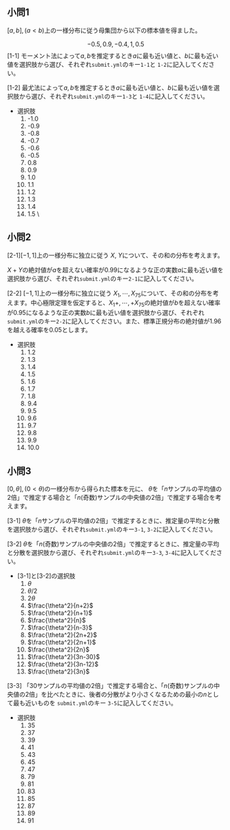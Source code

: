 ## 小問1

$[a, b], (a < b)$上の一様分布に従う母集団から以下の標本値を得ました。


$$
-0.5, 0.9, -0.4, 1, 0.5
$$
[1-1]  モーメント法によって$a, b$を推定するとき$a$に最も近い値と、$b$に最も近い値を選択肢から選び、それぞれ`submit.yml`のキー`1-1`と `1-2`に記入してください。

[1-2]  最尤法によって$a, b$を推定するとき$a$に最も近い値と、$b$に最も近い値を選択肢から選び、それぞれ`submit.yml`のキー`1-3`と `1-4`に記入してください。

* 選択肢
  1. -1.0
  2. -0.9
  3. -0.8
  4. -0.7
  5. -0.6
  6. -0.5
  7. 0.8
  8. 0.9
  9. 1.0
  10. 1.1
  11. 1.2
  12. 1.3
  13. 1.4
  14. 1.5
\

## 小問2

[2-1]$[-1, 1]$上の一様分布に独立に従う $X$, $Y$について、その和の分布を考えます。 

$X+Y$の絶対値が$a$を超えない確率が0.99になるような正の実数$a$に最も近い値を選択肢から選び、それぞれ`submit.yml`のキー`2-1`に記入してください。

[2-2] $[-1, 1]$上の一様分布に独立に従う $X_1, \cdots, X_{75}$について、その和の分布を考えます。中心極限定理を仮定すると、$X_1 +,\cdots, +X_{75}$の絶対値が$b$を超えない確率が$0.95$になるような正の実数$b$に最も近い値を選択肢から選び、それぞれ`submit.yml`のキー`2-2`に記入してください。また、標準正規分布の絶対値が$1.96$を越える確率を$0.05$とします。

* 選択肢
  1. 1.2
  2. 1.3
  3. 1.4
  4. 1.5
  5. 1.6
  6. 1.7
  7. 1.8
  8. 9.4
  9. 9.5
  10. 9.6
  11. 9.7
  12. 9.8
  13. 9.9
  14. 10.0

## 小問3

$[0, \theta], (0 < \theta)$の一様分布から得られた標本を元に、 $\theta$を「$n$サンプルの平均値の2倍」で推定する場合と「$n$(奇数)サンプルの中央値の2倍」で推定する場合を考えます。

[3-1]  $\theta$を「$n$サンプルの平均値の2倍」で推定するときに、推定量の平均と分散を選択肢から選び、それぞれ`submit.yml`のキー`3-1`, `3-2`に記入してください。

[3-2]  $\theta$を「$n$(奇数)サンプルの中央値の2倍」で推定するときに、推定量の平均と分散を選択肢から選び、それぞれ`submit.yml`のキー`3-3`, `3-4`に記入してください。

* [3-1]と[3-2]の選択肢
  1. $\theta$
  2. $\theta/2$
  3. $2\theta$
  4. $\frac{\theta^2}{n+2}$
  5. $\frac{\theta^2}{n+1}$
  6. $\frac{\theta^2}{n}$
  7. $\frac{\theta^2}{n-3}$
  8. $\frac{\theta^2}{2n+2}$
  9. $\frac{\theta^2}{2n+1}$
  10. $\frac{\theta^2}{2n}$
  11. $\frac{\theta^2}{3n-30}$
  12. $\frac{\theta^2}{3n-12}$
  13. $\frac{\theta^2}{3n}$

[3-3]  「$30$サンプルの平均値の2倍」で推定する場合と、「$n$(奇数)サンプルの中央値の2倍」を比べたときに、後者の分散がより小さくなるための最小の$n$として最も近いものを `submit.yml`のキー `3-5`に記入してください。

* 選択肢
  1. 35
  2. 37
  3. 39
  4. 41
  5. 43
  6. 45
  7. 47
  8. 79
  9. 81
  10. 83
  11. 85
  12. 87
  13. 89
  14. 91


